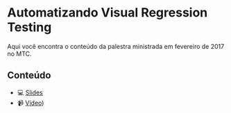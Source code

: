 # Automatizando Visual Regression Testing

Aqui você encontra o conteúdo da palestra ministrada em fevereiro de 2017 no MTC.

## Conteúdo

- :computer: [Slides](https://www2.slideshare.net/samantacicilia/mtc-automatizando-visual-regression-testing)
- :video_camera: [Vídeo](https://youtu.be/TEm_zgD1yP8))

